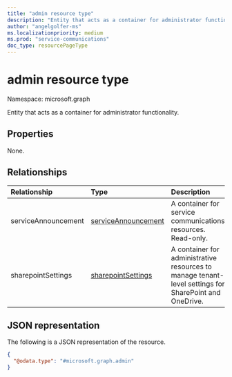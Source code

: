 ```yaml
---
title: "admin resource type"
description: "Entity that acts as a container for administrator functionality."
author: "angelgolfer-ms"
ms.localizationpriority: medium
ms.prod: "service-communications"
doc_type: resourcePageType
---
```


# admin resource type

Namespace: microsoft.graph

Entity that acts as a container for administrator functionality.

## Properties
None.

## Relationships
|Relationship|Type|Description|
|:---|:---|:---|
| serviceAnnouncement | [serviceAnnouncement](serviceannouncement.md) | A container for service communications resources. Read-only. |
| sharepointSettings | [sharepointSettings](../resources/sharepointSettings.md) | A container for administrative resources to manage tenant-level settings for SharePoint and OneDrive. |


## JSON representation
The following is a JSON representation of the resource.
<!-- {
  "blockType": "resource",
  "@odata.type": "microsoft.graph.admin",
  "openType": false
}
-->
``` json
{
  "@odata.type": "#microsoft.graph.admin"
}
```

